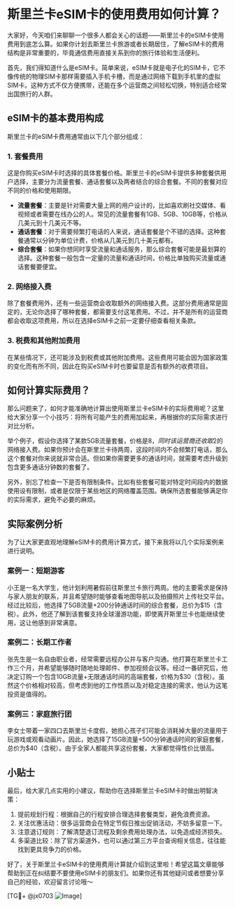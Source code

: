 # 斯里兰卡eSIM卡的使用费用如何计算？

大家好，今天咱们来聊聊一个很多人都会关心的话题——斯里兰卡的eSIM卡使用费用到底怎么算。如果你计划去斯里兰卡旅游或者长期居住，了解eSIM卡的费用结构是非常重要的，毕竟通信费用直接关系到你的旅行体验和生活便利。

首先，我们得知道什么是eSIM卡。简单来说，eSIM卡就是电子化的SIM卡，它不像传统的物理SIM卡那样需要插入手机卡槽，而是通过网络下载到手机里的虚拟SIM卡。这种方式不仅方便携带，还能在多个运营商之间轻松切换，特别适合经常出国旅行的人群。

## eSIM卡的基本费用构成

斯里兰卡的eSIM卡费用通常由以下几个部分组成：

### 1. 套餐费用
这是你购买eSIM卡时选择的具体套餐价格。斯里兰卡的eSIM卡提供多种套餐供用户选择，主要分为流量套餐、通话套餐以及两者结合的综合套餐。不同的套餐对应不同的价格和使用期限。

- **流量套餐**：主要是针对需要大量上网的用户设计的，比如喜欢刷社交媒体、看视频或者需要在线办公的人。常见的流量套餐有1GB、5GB、10GB等，价格从几美元到十几美元不等。
- **通话套餐**：对于需要频繁打电话的人来说，通话套餐是个不错的选择。这种套餐通常以分钟为单位计费，价格从几美元到几十美元都有。
- **综合套餐**：如果你想同时享受流量和通话服务，那么综合套餐可能是最划算的选择。这种套餐一般包含一定量的流量和通话时间，价格比单独购买流量或通话套餐要便宜。

### 2. 网络接入费
除了套餐费用外，还有一些运营商会收取额外的网络接入费。这部分费用通常是固定的，无论你选择了哪种套餐，都需要支付这笔费用。不过，并不是所有的运营商都会收取这项费用，所以在选择eSIM卡之前一定要仔细查看相关条款。

### 3. 税费和其他附加费用
在某些情况下，还可能涉及到税费或其他附加费用。这些费用可能会因为国家政策的变化而有所不同，因此在购买eSIM卡时也要留意是否有额外的收费项目。

## 如何计算实际费用？

那么问题来了，如何才能准确地计算出使用斯里兰卡eSIM卡的实际费用呢？这里给大家分享一个小技巧：将所有可能产生的费用加起来，再根据你的实际需求进行对比分析。

举个例子，假设你选择了某款5GB流量套餐，价格是$8，同时该运营商还收取$2的网络接入费。如果你预计会在斯里兰卡待两周，这段时间内不会频繁打电话，那么这个套餐对你来说就非常合适。但如果你需要更多的通话时间，就需要考虑升级到包含更多通话分钟数的套餐了。

另外，别忘了检查一下是否有限制条件。比如有些套餐可能对特定时间段内的数据使用设有限制，或者是仅限于某些地区的网络覆盖范围。确保所选套餐能够满足你的实际需求，避免不必要的麻烦。

## 实际案例分析

为了让大家更直观地理解eSIM卡的费用计算方式，接下来我将以几个实际案例来进行说明。

### 案例一：短期游客
小王是一名大学生，他计划利用暑假前往斯里兰卡旅行两周。他的主要需求是保持与家人朋友的联系，并且希望随时能够查看地图导航以及拍摄照片上传社交平台。经过比较后，他选择了5GB流量+200分钟通话时间的综合套餐，总价为$15（含税）。此外，他还了解到该套餐支持全球漫游功能，即使离开斯里兰卡也能继续使用，这让他感到非常满意。

### 案例二：长期工作者
张先生是一名自由职业者，经常需要远程办公并与客户沟通。他打算在斯里兰卡工作三个月，并希望能够随时随地处理邮件、参加视频会议等。经过一番研究后，他决定订购一个包含10GB流量+无限通话时间的高端套餐，价格为$30（含税）。虽然这个价格相对较高，但考虑到他的工作性质以及对稳定连接的需求，他认为这笔投资是值得的。

### 案例三：家庭旅行团
李女士带着一家四口去斯里兰卡度假，她担心孩子们可能会消耗掉大量的流量用于玩游戏或观看动画片。因此，她选择了15GB流量+500分钟通话时间的家庭套餐，总价为$40（含税）。由于全家人都能共享这份套餐，大家都觉得性价比很高。

## 小贴士

最后，给大家几点实用的小建议，帮助你在选择斯里兰卡eSIM卡时做出明智决策：

1. 提前规划行程：根据自己的行程安排合理选择套餐类型，避免浪费资源。
2. 关注优惠活动：很多运营商会在特定节假日推出促销活动，不妨多留意一下。
3. 注意退订规则：了解清楚退订流程及剩余费用处理办法，以免造成经济损失。
4. 多渠道比较：除了官方渠道外，也可以通过第三方平台查询相关信息，往往能找到更具竞争力的价格。

好了，关于斯里兰卡eSIM卡的使用费用计算就介绍到这里啦！希望这篇文章能够帮助到正在纠结要不要使用eSIM卡的朋友们。如果你还有其他疑问或者想要分享自己的经验，欢迎留言讨论哦～

[TG💪+ @jx0703 ![Image](https://github.com/user-attachments/assets/dbca1d08-cadb-493c-b0ec-ad6f7a83f270)]